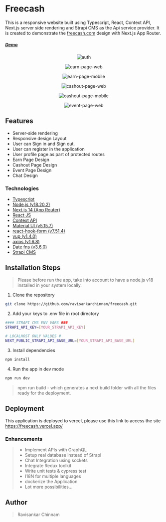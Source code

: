 # Freecash

This is a responsive website built using Typescript, React, Context API, Next.js server side rendering and Strapi CMS as the Api service provider. It is created to demonstrate the [freecash.com](https://freecash.com/) design with Next.js App Router.

<h5>
    <a href="https://freecash.vercel.app/" target="blank">Demo</a>
</h5>

<p align="center"><img src="screenshots/auth.png" alt="auth" /></p>
<p align="center"><img src="screenshots/earn-web.png" alt="earn-page-web" /></p>
<p align="center"><img src="screenshots/earn-mobile.png" alt="earn-page-mobile" /></p>
<p align="center"><img src="screenshots/cashout-web.png" alt="cashout-page-web" /></p>
<p align="center"><img src="screenshots/cashout-mobile.png" alt="cashout-page-mobile" /></p>
<p align="center"><img src="screenshots/event-web.png" alt="event-page-web" /></p>

## Features

- Server-side rendering
- Responsive design Layout
- User can Sign in and Sign out.
- User can register in the application
- User profile page as part of protected routes
- Earn Page Design
- Cashout Page Design
- Event Page Design
- Chat Design

### Technologies

- [Typescript](https://www.typescriptlang.org/)
- [Node.js (v18.20.2)](https://nodejs.org/)
- [Next.js 14 (App Router)](https://nextjs.org/docs/getting-started/installation/)
- [React JS](https://reactjs.org/)
- [Context API](https://reactjs.org/docs/context.html)
- [Material UI (v5.15.7)](https://mui.com/material-ui/getting-started/installation/)
- [react-hook-form (v7.51.4)](https://react-hook-form.com/get-started#Quickstart/)
- [yup (v1.4.0)](https://github.com/jquense/yup)
- [axios (v1.6.8)](https://axios-http.com/)
- [Date fns (v3.6.0)](https://date-fns.org/docs/Getting-Started#installation/)
- [Strapi CMS](https://strapi.io/)

## Installation Steps

> Please before run the app, take into account to have a node.js v18 installed in your system locally.

1. Clone the repository

```bash
git clone https://github.com/ravisankarchinnam/freecash.git
```

2. Add your keys to .env file in root directory

```bash
#### STRAPI CMS ENV VARS ###
STRAPI_API_KEY=[YOUR_STRAPI_API_KEY]

# LOCALHOST ONLY VALUES #
NEXT_PUBLIC_STRAPI_API_BASE_URL=[YOUR_STRAPI_API_BASE_URL]
```

3. Install dependencies

```bash
npm install
```

4. Run the app in dev mode

```bash
npm run dev
```

> npm run build - which generates a next build folder with all the files ready for the deployment.

## Deployment

This application is deployed to vercel, please use this link to access the site https://freecash.vercel.app/

### Enhancements

> - Implement APIs with GraphQL
> - Setup real database instead of Strapi
> - Chat Integration using sockets
> - Integrate Redux toolkit
> - Write unit tests & cypress test
> - I18N for multiple languages
> - dockerize the Application
> - Lot more possibilities...

## Author

> Ravisankar Chinnam
